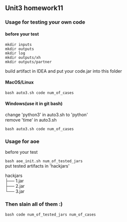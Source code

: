 ## Unit3 homework11
### Usage for testing your own code
#### before your test

`mkdir inputs`\
`mkdir outputs`\
`mkdir log`\
`mkdir outputs/xh`\
`mkdir outputs/partner`

build artifact in IDEA and put your code.jar into this folder

#### MacOS/Linux
`bash auto3.sh code num_of_cases`
#### Windows(use it in git bash)
change 'python3' in auto3.sh to 'python'\
remove 'time' in auto3.sh

`bash auto3.sh code num_of_cases`

### Usage for aoe

before your test

`bash aoe_init.sh num_of_tested_jars`\
put tested artifacts in 'hackjars'

hackjars\
├── 1.jar\
├── 2.jar\
└── 3.jar

### Then slain all of them :)
`bash code num_of_tested_jars num_of_cases`
